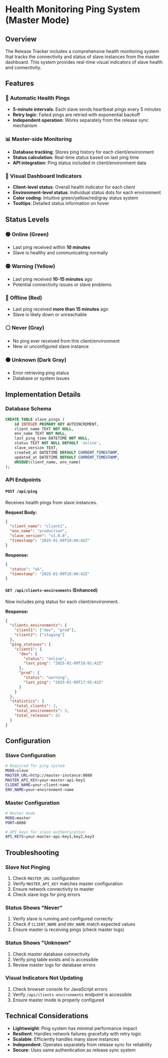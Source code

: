 # Health Monitoring Ping System (Master Mode)

## Overview

The Release Tracker includes a comprehensive health monitoring system that tracks the connectivity and status of slave instances from the master dashboard. This system provides real-time visual indicators of slave health and connectivity.

## Features

### 🔄 **Automatic Health Pings**
- **5-minute intervals**: Each slave sends heartbeat pings every 5 minutes
- **Retry logic**: Failed pings are retried with exponential backoff
- **Independent operation**: Works separately from the release sync mechanism

### 📊 **Master-side Monitoring**
- **Database tracking**: Stores ping history for each client/environment
- **Status calculation**: Real-time status based on last ping time
- **API integration**: Ping status included in client/environment data

### 🎨 **Visual Dashboard Indicators**
- **Client-level status**: Overall health indicator for each client
- **Environment-level status**: Individual status dots for each environment
- **Color coding**: Intuitive green/yellow/red/gray status system
- **Tooltips**: Detailed status information on hover

## Status Levels

### 🟢 **Online** (Green)
- Last ping received within **10 minutes**
- Slave is healthy and communicating normally

### 🟡 **Warning** (Yellow)
- Last ping received **10-15 minutes** ago
- Potential connectivity issues or slave problems

### 🔴 **Offline** (Red)
- Last ping received **more than 15 minutes** ago
- Slave is likely down or unreachable

### ⚪ **Never** (Gray)
- No ping ever received from this client/environment
- New or unconfigured slave instance

### ⚫ **Unknown** (Dark Gray)
- Error retrieving ping status
- Database or system issues

## Implementation Details

### **Database Schema**
```sql
CREATE TABLE slave_pings (
    id INTEGER PRIMARY KEY AUTOINCREMENT,
    client_name TEXT NOT NULL,
    env_name TEXT NOT NULL,
    last_ping_time DATETIME NOT NULL,
    status TEXT NOT NULL DEFAULT 'online',
    slave_version TEXT,
    created_at DATETIME DEFAULT CURRENT_TIMESTAMP,
    updated_at DATETIME DEFAULT CURRENT_TIMESTAMP,
    UNIQUE(client_name, env_name)
);
```

### **API Endpoints**

#### `POST /api/ping`
Receives health pings from slave instances.

**Request Body:**
```json
{
  "client_name": "client1",
  "env_name": "production",
  "slave_version": "v1.0.0",
  "timestamp": "2025-01-09T18:06:42Z"
}
```

**Response:**
```json
{
  "status": "ok",
  "timestamp": "2025-01-09T18:06:42Z"
}
```

#### `GET /api/clients-environments` (Enhanced)
Now includes ping status for each client/environment.

**Response:**
```json
{
  "clients_environments": {
    "client1": ["dev", "prod"],
    "client2": ["staging"]
  },
  "ping_statuses": {
    "client1": {
      "dev": {
        "status": "online",
        "last_ping": "2025-01-09T18:01:42Z"
      },
      "prod": {
        "status": "warning",
        "last_ping": "2025-01-09T17:55:42Z"
      }
    }
  },
  "statistics": {
    "total_clients": 2,
    "total_environments": 3,
    "total_releases": 42
  }
}
```

## Configuration

### **Slave Configuration**
```bash
# Required for ping system
MODE=slave
MASTER_URL=http://master-instance:8080
MASTER_API_KEY=your-master-api-key1
CLIENT_NAME=your-client-name
ENV_NAME=your-environment-name
```

### **Master Configuration**
```bash
# Master mode
MODE=master
PORT=8080

# API keys for slave authentication
API_KEYS=your-master-api-key1,key2,key3
```

## Troubleshooting

### **Slave Not Pinging**
1. Check `MASTER_URL` configuration
2. Verify `MASTER_API_KEY` matches master configuration
3. Ensure network connectivity to master
4. Check slave logs for ping errors

### **Status Shows "Never"**
1. Verify slave is running and configured correctly
2. Check if `CLIENT_NAME` and `ENV_NAME` match expected values
3. Ensure master is receiving pings (check master logs)

### **Status Shows "Unknown"**
1. Check master database connectivity
2. Verify ping table exists and is accessible
3. Review master logs for database errors

### **Visual Indicators Not Updating**
1. Check browser console for JavaScript errors
2. Verify `/api/clients-environments` endpoint is accessible
3. Ensure master mode is properly configured

## Technical Considerations

- **Lightweight**: Ping system has minimal performance impact
- **Resilient**: Handles network failures gracefully with retry logic
- **Scalable**: Efficiently handles many slave instances
- **Independent**: Operates separately from release sync for reliability
- **Secure**: Uses same authentication as release sync system
